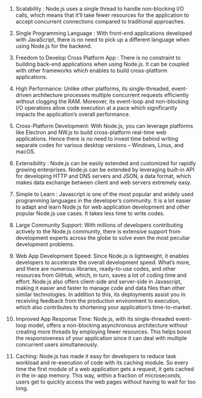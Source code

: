 <!-- 1. Benefits of NodeJS -->

1. Scalability : 
Node.js uses a single thread to handle non-blocking I/O calls, which means that it’ll take fewer resources for the application to accept concurrent connections compared to traditional approaches. 

2. Single Programming Language : 
With front-end applications developed with JavaScript, there is no need to pick up a different language when using Node.js for the backend.

3. Freedom to Develop Cross Platform App : 
There is no constraint to building back-end applications when using Node.js. It can be coupled with other frameworks which enables to build cross-platform applications.

4. High Performance: 
Unlike other platforms, its single-threaded, event-driven architecture processes multiple concurrent requests efficiently without clogging the RAM. Moreover, its event-loop and non-blocking I/O operations allow code execution at a pace which significantly impacts the application’s overall performance.

5. Cross-Platform Development:
With Node.js, you can leverage platforms like Electron and NW.js to build cross-platform real-time web applications. Hence there is no need to invest time behind writing separate codes for various desktop versions – Windows, Linux, and macOS.

6. Extensibility : 
 Node.js can be easily extended and customized for rapidly growing enterprises. Node.js can be extended by leveraging built-in API for developing HTTP and DNS servers and JSON, a data format, which makes data exchange between client and web servers extremely easy.

7. Simple to Learn : 
Javascript is one of the most popular and widely used programming languages in the developer’s community. It is a lot easier to adapt and learn Node.js for web application development and other popular Node.js use cases. It takes less time to write codes.

8. Large Community Support:
With millions of developers contributing actively to the Node.js community, there is extensive support from development experts across the globe to solve even the most peculiar development problems.

9. Web App Development Speed:
Since Node.js is lightweight, it enables developers to accelerate the overall development speed. What’s more, and there are numerous libraries, ready-to-use codes, and other resources from GitHub, which, in turn, saves a lot of coding time and effort.
Node.js also offers client-side and server-side in Javascript, making it easier and faster to manage code and data files than other similar technologies. In addition to this, its deployments assist you in receiving feedback from the production environment to execution, which also contributes to shortening your application’s time-to-market.

10. Improved App Response Time:
Node.js, with its single-threaded event-loop model, offers a non-blocking asynchronous architecture without creating more threads by employing fewer resources. This helps boost the responsiveness of your application since it can deal with multiple concurrent users simultaneously.

11. Caching:
Node.js has made it easy for developers to reduce task workload and re-execution of code with its caching module. So every time the first module of a web application gets a request, it gets cached in the in-app memory. This way, within a fraction of microseconds, users get to quickly access the web pages without having to wait for too long.